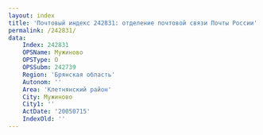 ```yaml
---
layout: index
title: 'Почтовый индекс 242831: отделение почтовой связи Почты России'
permalink: /242831/
data:
    Index: 242831
    OPSName: Мужиново
    OPSType: О
    OPSSubm: 242739
    Region: 'Брянская область'
    Autonom: ''
    Area: 'Клетнянский район'
    City: Мужиново
    City1: ''
    ActDate: '20050715'
    IndexOld: ''
---
```

